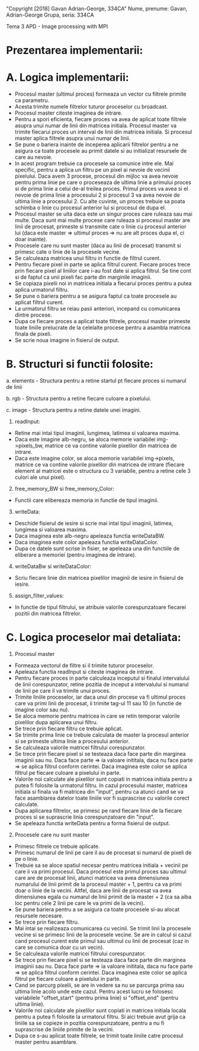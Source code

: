 "Copyright [2018] Gavan Adrian-George, 334CA"
Nume, prenume: Gavan, Adrian-George
Grupa, seria: 334CA

Tema 3 APD - Image processing with MPI

Prezentarea implementarii:
==========================

A. Logica implementarii:
========================

- Procesul master (ultimul proces) formeaza un vector cu filtrele primite ca parametru.
- Acesta trimite numele filtrelor tuturor proceselor cu broadcast.
- Procesul master citeste imaginea de intrare.
- Pentru a spori eficienta, fiecare proces va avea de aplicat toate filtrele asupra
unui numar de linii din matricea initiala. Procesul master va trimite fiecarui proces
un interval de linii din matricea initiala. Si procesul master aplica filtrele asupra
unui numar de linii.
- Se pune o bariera inainte de inceperea aplicarii filtrelor pentru a ne asigura ca
toate procesele au primit datele si au initializat resursele de care au nevoie.
- In acest program trebuie ca procesele sa comunice intre ele. Mai specific, pentru
a aplica un filtru pe un pixel ai nevoie de vecinii pixelului. Daca avem 3 procese,
procesul din mijloc va avea nevoie pentru prima linie pe care o proceseaza de ultima
linie a primului proces si de prima linie a celui de-al treilea proces. Primul proces
va avea si el nevoie de prima linie a procesului 2 si procesul 3 va avea nevoie de
ultima linie a procesului 2. Cu alte cuvinte, un proces trebuie sa poata schimba o
linie cu procesul anterior lui si procesul de dupa el.
- Procesul master se uita daca este un singur proces care ruleaza sau mai multe. Daca
sunt mai multe procese care ruleaza si procesul master are linii de procesat, primeste
si transmite cate o linie cu procesul anterior lui (daca este master => ultimul proces
=> nu are alt proces dupa el, ci doar inainte).
- Procesele care nu sunt master (daca au linii de procesat) transmit si primesc cate
o linie de la procesele vecine.
- Se calculeaza matricea unui filtru in functie de filtrul curent.
- Pentru fiecare pixel in parte se aplica filtrul curent. Fiecare proces trece prin
fiecare pixel al liniilor care i-au fost date si aplica filtrul. Se tine cont si de
faptul ca unii pixeli fac parte din marginile imaginii.
- Se copiaza pixelii noi in matricea initiala a fiecarui proces pentru a putea aplica
urmatorul filtru.
- Se pune o bariera pentru a se asigura faptul ca toate procesele au aplicat filtrul
curent.
- La urmatorul filtru se reiau pasii anteriori, incepand cu comunicarea dintre procese.
- Dupa ce fiecare proces a aplicat toate filtrele, procesul master primeste toate
liniile prelucrate de la celelalte procese pentru a asambla matricea finala de pixeli.
- Se scrie noua imagine in fisierul de output.

B. Structuri si functii folosite:
==================================

a. elements - Structura pentru a retine startul pt fiecare proces si numarul de linii

b. rgb - Structura pentru a retine fiecare culoare a pixelului.

c. image - Structura pentru a retine datele unei imagini.

1. readInput:
- Retine mai intai tipul imaginii, lungimea, latimea si valoarea maxima.
- Daca este imagine alb-negru, se aloca memorie variabilei img->pixels_bw,
matrice ce va contine valorile pixelilor din matricea de intrare.
- Daca este imagine color, se aloca memorie variabilei img->pixels, matrice
ce va contine valorile pixelilor din matricea de intrare (fiecare element al
matricei este o structura cu 3 variabile, pentru a retine cele 3 culori ale
unui pixel).

2. free_memory_BW si free_memory_Color:
- Functii care elibereaza memoria in functie de tipul imaginii.

3. writeData:
- Deschide fisierul de iesire si scrie mai intai tipul imaginii, latimea,
lungimea si valoarea maxima.
- Daca imaginea este alb-negru apeleaza functia writeDataBW.
- Daca imaginea este color apeleaza functia writeDataColor.
- Dupa ce datele sunt scrise in fisier, se apeleaza una din functiile de
eliberare a memoriei (pentru imaginea de intrare).

4. writeDataBw si writeDataColor:
- Scriu fiecare linie din matricea pixelilor imaginii de iesire in fisierul de
iesire.

5. assign_filter_values:
- In functie de tipul filtrului, se atribuie valorile corespunzatoare fiecarei pozitii
din matricea filtrelor.

C. Logica proceselor mai detaliata:
===================================

1. Procesul master

- Formeaza vectorul de filtre si il trimite tuturor proceselor.
- Apeleaza functia readInput si citeste imaginea de intrare.
- Pentru fiecare proces in parte calculeaza inceputul si finalul intervalului de linii
corespunzator, retine pozitia de inceput a intervalului si numarul de linii pe care il
va trimite unui proces.
- Trimite liniile proceselor, iar daca unul din procese va fi ultimul proces care va
primi linii de procesat, ii trimite tag-ul 11 sau 10 (in functie de imagine color sau nu).
- Se aloca memorie pentru matricea in care se retin temporar valorile pixelilor dupa
aplicarea unui filtru.
- Se trece prin fiecare filtru ce trebuie aplicat.
- Se trimite prima linie ce trebuie calculata de master la procesul anterior si se
primeste ultima linie a procesului anterior.
- Se calculeaza valorile matricei filtrului corespunzator.
- Se trece prin fiecare pixel si se testeaza daca face parte din marginea imaginii sau nu.
Daca face parte => ia valoare inititala, daca nu face parte => se aplica filtrul conform
cerintei. Daca imaginea este color se aplica filtrul pe fiecare culoare a pixelului in
parte.
- Valorile noi calculate ale pixelilor sunt copiati in matricea initiala pentru a putea
fi folosite la urmatorul filtru. In cazul procesului master, matricea initiala si finala
va fi matricea din "input", pentru ca atunci cand se va face asamblarea datelor toate
liniile vor fi suprascrise cu valorile corect calculate.
- Dupa aplicarea filtrelor, se primesc pe rand fiecare linie de la fiecare proces si
se suprascrie linia corespunzatoare din "input".
- Se apeleaza functia writeData pentru a forma fisierul de output.

2. Procesele care nu sunt master

- Primesc filtrele ce trebuie aplicate.
- Primesc numarul de linii pe care il au de procesat si numarul de pixeli de pe o linie.
- Trebuie sa se aloce spatiul necesar pentru matricea initiala + vecinii pe care ii va
primi procesul. Daca procesul este primul proces sau ultimul care are de procesat linii,
atunci matricea va avea dimensiunea numarului de linii primit de la procesul master + 1,
pentru ca va primi doar o linie de la vecini. Altfel, daca are linii de procesat va avea
dimensiunea egala cu numarul de linii primit de la master + 2 (ca sa aiba loc pentru cele
2 linii pe care le va primi de la vecini).
- Se pune bariera pentru a se asigura ca toate procesele si-au alocat resursele necesare.
- Se trece prin fiecare filtru.
- Mai intai se realizeaza comunicarea cu vecinii. Se trimit linii la procesele vecine si
se primesc linii de la procesele vecine. Se are in calcul si cazul cand procesul curent
este primul sau ultimul cu linii de procesat (caz in care se comunica doar cu un vecin).
- Se calculeaza valorile matricei filtrului corespunzator.
- Se trece prin fiecare pixel si se testeaza daca face parte din marginea imaginii sau nu.
Daca face parte => ia valoare inititala, daca nu face parte => se aplica filtrul conform
cerintei. Daca imaginea este color se aplica filtrul pe fiecare culoare a pixelului in
parte.
- Cand se parcurg pixelii, se are in vedere sa nu se parcurga prima sau ultima linie acolo
unde este cazul. Pentru acest lucru se folosesc variabilele "offset_start" (pentru prima
linie) si "offset_end" (pentru ultima linie).
- Valorile noi calculate ale pixelilor sunt copiati in matricea initiala locala pentru a
putea fi folosite la urmatorul filtru. Si aici trebuie avut grija ca liniile sa se copieze
in pozitia corespunzatoare, pentru a nu fi suprascrise de liniile primite de la vecini.
- Dupa ce s-au aplicat toate filtrele, se trimit toate liniile catre procesul master
pentru asamblare.
